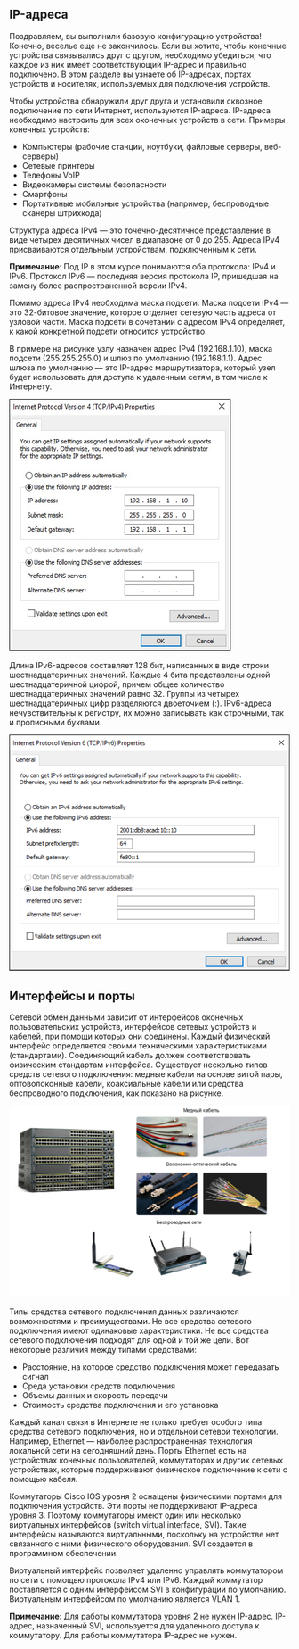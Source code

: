 <!-- verified: agorbachev 03.05.2022 -->

<!-- 2.6.1 -->
## IP-адреса

Поздравляем, вы выполнили базовую конфигурацию устройства! Конечно, веселье еще не закончилось.  Если вы хотите, чтобы конечные устройства связывались друг с другом, необходимо убедиться, что каждое из них имеет соответствующий IP-адрес и правильно подключено. В этом разделе вы узнаете об IP-адресах, портах устройств и носителях, используемых для подключения устройств.

Чтобы устройства обнаружили друг друга и установили сквозное подключение по сети Интернет, используются IP-адреса. IP-адреса необходимо настроить для всех оконечных устройств в сети. Примеры конечных устройств:

* Компьютеры (рабочие станции, ноутбуки, файловые серверы, веб-серверы)
* Сетевые принтеры
* Телефоны VoIP
* Видеокамеры системы безопасности
* Смартфоны
* Портативные мобильные устройства (например, беспроводные сканеры штрихкода)

Структура адреса IPv4 — это точечно-десятичное представление в виде четырех десятичных чисел в диапазоне от 0 до 255. Адреса IPv4 присваиваются отдельным устройствам, подключенным к сети.

**Примечание**: Под IP в этом курсе понимаются оба протокола: IPv4 и IPv6. Протокол IPv6 — последняя версия протокола IP, пришедшая на замену более распространенной версии IPv4.

Помимо адреса IPv4 необходима маска подсети. Маска подсети IPv4 — это 32-битовое значение, которое отделяет сетевую часть адреса от узловой части. Маска подсети в сочетании с адресом IPv4 определяет, к какой конкретной подсети относится устройство.

В примере на рисунке узлу назначен адрес IPv4 (192.168.1.10), маска подсети (255.255.255.0) и шлюз по умолчанию (192.168.1.1). Адрес шлюза по умолчанию — это IP-адрес маршрутизатора, который узел будет использовать для доступа к удаленным сетям, в том числе к Интернету.

![](./assets/2.6.1-1.jpg)

Длина IPv6-адресов составляет 128 бит, написанных в виде строки шестнадцатеричных значений. Каждые 4 бита представлены одной шестнадцатеричной цифрой, причем общее количество шестнадцатеричных значений равно 32. Группы из четырех шестнадцатеричных цифр разделяются двоеточием (:). IPv6-адреса нечувствительны к регистру, их можно записывать как строчными, так и прописными буквами.

![](./assets/2.6.1-2.png)

<!-- 2.6.2 -->
## Интерфейсы и порты

Сетевой обмен данными зависит от интерфейсов оконечных пользовательских устройств, интерфейсов сетевых устройств и кабелей, при помощи которых они соединены. Каждый физический интерфейс определяется своими техническими характеристиками (стандартами). Соединяющий кабель должен соответствовать физическим стандартам интерфейса. Существует несколько типов средств сетевого подключения: медные кабели на основе витой пары, оптоволоконные кабели, коаксиальные кабели или средства беспроводного подключения, как показано на рисунке.

![](./assets/2.6.2.png)


Типы средства сетевого подключения данных различаются возможностями и преимуществами. Не все средства сетевого подключения имеют одинаковые характеристики. Не все средства сетевого подключения подходят для одной и той же цели. Вот некоторые различия между типами средствами:

* Расстояние, на которое средство подключения может передавать сигнал
* Среда установки средств подключения
* Объемы данных и скорость передачи
* Стоимость средства подключения и его установка

Каждый канал связи в Интернете не только требует особого типа средства сетевого подключения, но и отдельной сетевой технологии. Например, Ethernet — наиболее распространенная технология локальной сети на сегодняшний день. Порты Ethernet есть на устройствах конечных пользователей, коммутаторах и других сетевых устройствах, которые поддерживают физическое подключение к сети с помощью кабеля.

Коммутаторы Cisco IOS уровня 2 оснащены физическими портами для подключения устройств. Эти порты не поддерживают IP-адреса уровня 3. Поэтому коммутаторы имеют один или несколько виртуальных интерфейсов (switch virtual interface, SVI). Такие интерфейсы называются виртуальными, поскольку на устройстве нет связанного с ними физического оборудования. SVI создается в программном обеспечении.

Виртуальный интерфейс позволяет удаленно управлять коммутатором по сети с помощью протокола IPv4 или IPv6. Каждый коммутатор поставляется с одним интерфейсом SVI в конфигурации по умолчанию. Виртуальным интерфейсом по умолчанию является VLAN 1.

**Примечание**: Для работы коммутатора уровня 2 не нужен IP-адрес. IP-адрес, назначенный SVI, используется для удаленного доступа к коммутатору. Для работы коммутатора IP-адрес не нужен.

<!-- 2.6.3 -->
<!-- quiz -->

